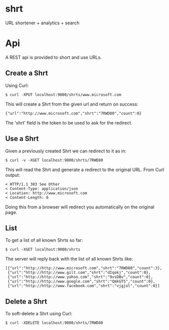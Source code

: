 shrt
====

URL shortener + analytics + search

# Api

A REST api is provided to short and use URLs.

## Create a Shrt

Using Curl:

    $ curl -XPUT localhost:9000/shrts/www.microsoft.com

This will create a Shrt from the given url and return on success:

    {"url":"http://www.microsoft.com","shrt":"7RWD80","count":0}

The 'shrt' field is the token to be used to ask for the redirect.

## Use a Shrt

Given a previously created Shrt we can redirect to it as in:

    $ curl -v -XGET localhost:9000/shrts/7RWD80

This will read the Shrt and generate a redirect to the original URL. From Curl output:

    < HTTP/1.1 303 See Other
    < Content-Type: application/json
    < Location: http://www.microsoft.com
    < Content-Length: 0

Doing this from a browser will redirect you automatically on the original page.

## List

To get a list of all known Shrts so far:

    $ curl -XGET localhost:9000/shrts

The server will reply back with the list of all known Shrts like:

    [{"url":"http://http://www.microsoft.com","shrt":"7RWD80","count":3},
     {"url":"http://http://www.gilt.com","shrt":"dIqokj","count":0},
     {"url":"http://http://www.yahoo.com","shrt":"9vsDBv","count":0},
     {"url":"http://http://www.google.com","shrt":"QmkGT5","count":0},
     {"url":"http://http://www.facebook.com","shrt":"vjgjol","count":0}]

## Delete a Shrt

To soft-delete a Shrt using Curl:

    $ curl -XDELETE localhost:9000/shrts/7RWD80
